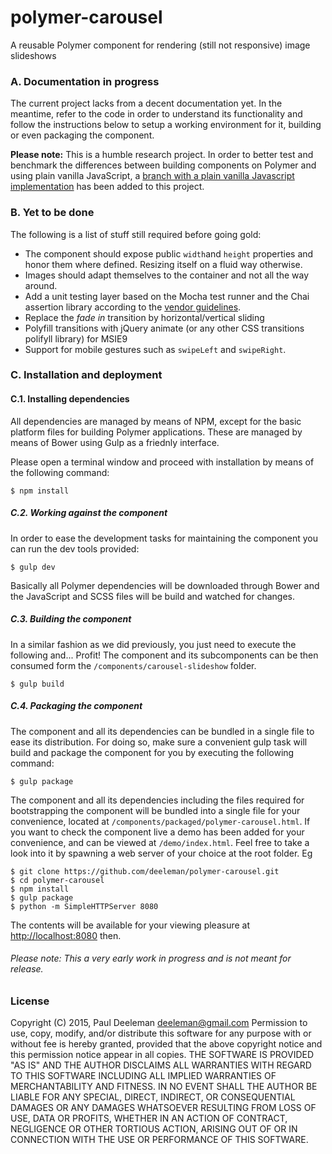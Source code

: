 # polymer-carousel
A reusable Polymer component for rendering (still not responsive) image slideshows

### A. Documentation in progress
The current project lacks from a  decent documentation yet. In the meantime, refer to the code in order to understand its functionality and follow the instructions below to setup a working environment for it, building or even packaging the component.

**Please note:** This is a humble research project. In order to better test and benchmark the differences between building components on Polymer and using plain vanilla JavaScript, a [branch with a plain vanilla Javascript implementation](https://github.com/deeleman/polymer-carousel/tree/plain-vanilla-carousel) has been added to this project.

### B. Yet to be done
The following is a list of stuff still required before going gold:

* The component should expose public `width`and `height` properties and honor them where defined. Resizing itself on a fluid way otherwise.
* Images should adapt themselves to the container and not all the way around.
* Add a unit testing layer based on the Mocha test runner and the Chai assertion library according to the [vendor guidelines](https://www.polymer-project.org/0.5/articles/unit-testing-elements.html).
* Replace the *fade in* transition by horizontal/vertical sliding
* Polyfill transitions with jQuery animate (or any other CSS transitions polifyll library) for MSIE9
* Support for mobile gestures such as `swipeLeft` and `swipeRight`.

### C. Installation and deployment

#### C.1. Installing dependencies

All dependencies are managed by means of NPM, except for the basic platform files for building Polymer applications. These are managed by means of Bower using Gulp as a friednly interface.

Please open a terminal window and proceed with installation by means of the following command:

````
$ npm install
`````

##### C.2. Working against the component

In order to ease the development tasks for maintaining the component you can run the dev tools provided:

```
$ gulp dev
````

Basically all Polymer dependencies will be downloaded through Bower and the JavaScript and SCSS files will be build and watched for changes.


##### C.3. Building the component

In a similar fashion as we did previously, you just need to execute the following and... Profit! The component and its subcomponents can be then consumed form the `/components/carousel-slideshow` folder.

```
$ gulp build
````

##### C.4. Packaging the component

The component and all its dependencies can be bundled in a single file to ease its distribution. For doing so, make sure a convenient gulp task will build and package the component for you by executing the following command:

```
$ gulp package
````

The component and all its dependencies including the files required for bootstrapping the component will be bundled into a single file for your convenience, located at `/components/packaged/polymer-carousel.html`. If you want to check the component live a demo has been added for your convenience, and can be viewed at `/demo/index.html`. Feel free to take a look into it by spawning a web server of your choice at the root folder. Eg

```
$ git clone https://github.com/deeleman/polymer-carousel.git
$ cd polymer-carousel
$ npm install
$ gulp package
$ python -m SimpleHTTPServer 8080
```

The contents will be available for your viewing pleasure at [http://localhost:8080](http://localhost:8080) then.

###### Please note: This a very early work in progress and is not meant for release.

### License

Copyright (C) 2015, Paul Deeleman <deeleman@gmail.com>
Permission to use, copy, modify, and/or distribute this software for any purpose with or without fee is hereby granted, provided that the above copyright notice and this permission notice appear in all copies.
THE SOFTWARE IS PROVIDED "AS IS" AND THE AUTHOR DISCLAIMS ALL WARRANTIES WITH REGARD TO THIS SOFTWARE INCLUDING ALL IMPLIED WARRANTIES OF MERCHANTABILITY AND FITNESS. IN NO EVENT SHALL THE AUTHOR BE LIABLE FOR ANY SPECIAL, DIRECT, INDIRECT, OR CONSEQUENTIAL DAMAGES OR ANY DAMAGES WHATSOEVER RESULTING FROM LOSS OF USE, DATA OR PROFITS, WHETHER IN AN ACTION OF CONTRACT, NEGLIGENCE OR OTHER TORTIOUS ACTION, ARISING OUT OF OR IN CONNECTION WITH THE USE OR PERFORMANCE OF THIS SOFTWARE.
